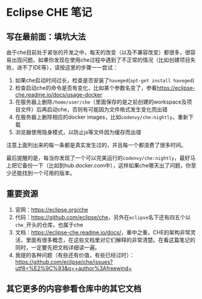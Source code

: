 Eclipse CHE 笔记
===============

写在最前面：填坑大法
-----------------

由于che目前处于紧张的开发之中，每天的改变（以及不兼容改变）都很多，很容易出现问题。如果你发现在使用che过程中遇到了不正常的情况（比如创建项目失败，进不了IDE等），请按这里的步骤一一尝试：

1. 如果che启动时间过长，检查是否安装了`haveged`(`apt-get install haveged`)
2. 检查启动che的命令是否有变化，比如某个参数名变了，参看<https://eclipse-che.readme.io/docs/usage-docker>
2. 在服务器上删除`/home/user/che`（里面保存的是之前创建的workspace及项目文件）后再启动che，否则有可能因为文件格式发生变化而出错
3. 在服务器上删除相应的docker images，比如`codenvy/che:nightly`，重新下载
4. 浏览器使用隐身模式，以防止js等文件因为缓存而出错

注意上面列出来的每一条都是真实发生过的，并且每一个都浪费了很多时间。

最后提醒的是，每当你发现了一个可以完美运行的`codenvy/che:nightly`，最好马上把它备份一下（比如到hub.docker.com中），这样如果che哪天出了问题，你至少还能找到一个可用的版本。

重要资源
-------

1. 官网：<https://eclipse.org/che>
2. 代码：<https://github.com/eclipse/che>，另外在`eclipse`名下还有四五个以`che_`开头的仓库，也属于che
3. 文档：<https://eclipse-che.readme.io/docs/>，重中之重。CHE的架构非常灵活，里面有很多概念，在这些文档里对它们解释的非常清楚。在看这篇笔记的同时，一定要先把文档详细读一遍。
4. 我提的各种问题（有些还有价值，有些已经过时）：<https://github.com/eclipse/che/issues?utf8=%E2%9C%93&q=+author%3Afreewind+>

其它更多的内容参看仓库中的其它文档
----------------------------

















